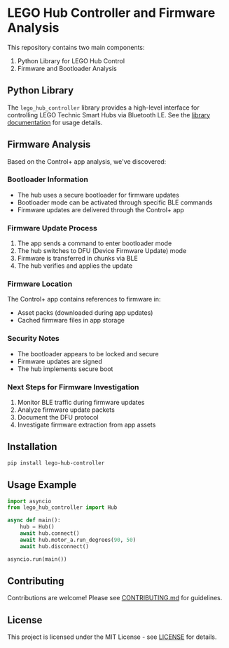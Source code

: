 
# LEGO Hub Controller and Firmware Analysis

This repository contains two main components:

1. Python Library for LEGO Hub Control
2. Firmware and Bootloader Analysis

## Python Library

The `lego_hub_controller` library provides a high-level interface for controlling LEGO Technic Smart Hubs via Bluetooth LE. See the [library documentation](lego_hub_controller/README.md) for usage details.

## Firmware Analysis

Based on the Control+ app analysis, we've discovered:

### Bootloader Information
- The hub uses a secure bootloader for firmware updates
- Bootloader mode can be activated through specific BLE commands
- Firmware updates are delivered through the Control+ app

### Firmware Update Process
1. The app sends a command to enter bootloader mode
2. The hub switches to DFU (Device Firmware Update) mode
3. Firmware is transferred in chunks via BLE
4. The hub verifies and applies the update

### Firmware Location
The Control+ app contains references to firmware in:
- Asset packs (downloaded during app updates)
- Cached firmware files in app storage

### Security Notes
- The bootloader appears to be locked and secure
- Firmware updates are signed
- The hub implements secure boot

### Next Steps for Firmware Investigation
1. Monitor BLE traffic during firmware updates
2. Analyze firmware update packets
3. Document the DFU protocol
4. Investigate firmware extraction from app assets

## Installation

```bash
pip install lego-hub-controller
```

## Usage Example

```python
import asyncio
from lego_hub_controller import Hub

async def main():
    hub = Hub()
    await hub.connect()
    await hub.motor_a.run_degrees(90, 50)
    await hub.disconnect()

asyncio.run(main())
```

## Contributing

Contributions are welcome! Please see [CONTRIBUTING.md](CONTRIBUTING.md) for guidelines.

## License

This project is licensed under the MIT License - see [LICENSE](LICENSE) for details.
